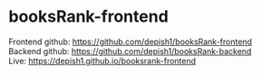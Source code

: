 # booksRank-frontend  

Frontend github: https://github.com/depish1/booksRank-frontend  
Backend github: https://github.com/depish1/booksRank-backend  
Live: https://depish1.github.io/booksrank-frontend  
